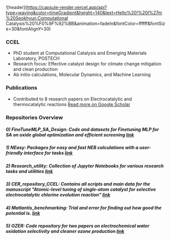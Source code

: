 ![header](https://capsule-render.vercel.app/api?type=waving&color=timeGradient&height=140&text=Hello%20!%20I%27m%20Seokhyun,Computational Catalysis%20%F0%9F%92%BB&animation=fadeIn&fontColor=ffffff&fontSize=30&fontAlignY=30)

### CCEL
- PhD student at Computational Catalysis and Emerging Materials Laboratory, POSTECH
- Research focus: Effective catalyst design for climate change mitigation and clean production
- Ab initio calculations, Molecular Dynamics, and Machine Learning

### Publications 
- Contributed to 8 research papers on Electrocatalytic and thermocatalytic reactions [Read more on Google Scholar](https://scholar.google.com/citations?user=Y_M7TIMAAAAJ&hl=en)


### Repositories Overview
##### 0) FineTuneMLP_SA_Design: Code and datasets for Finetuning MLP for SA on oxide global optimization and efficient screening [link](https://github.com/s-choung/OC_Fine_Tuning_SA/)
##### 1) NEasy: Packages for easy and fast NEB calculations with a user-friendly interface for tasks [link](https://github.com/s-choung/NEasy)
##### 2) Research_utility: Collection of Jupyter Notebooks for various research tasks and utilities [link](https://github.com/s-choung/Research_utility)
##### 3) CER_repository_CCEL: Contains all scripts and main data for the manuscript "Atomic-level tuning of single-atom catalyst for selective electrocatalytic chlorine evolution reaction" [link](https://github.com/s-choung/CER_repository_CCEL)
##### 4) Matlantis_benchmarking: Trial and error for finding out how good the potential is. [link](https://github.com/s-choung/Matlantis_benchmarking)
##### 5) OZER: Code repository for two papers on electrochemical water oxidation selectivity and cleaner ozone production [link](https://github.com/s-choung/OZER)
